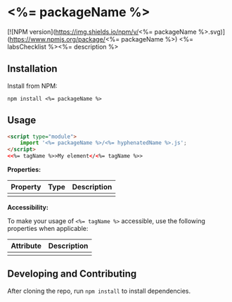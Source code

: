 # <%= packageName %>

[![NPM version](https://img.shields.io/npm/v/<%= packageName %>.svg)](https://www.npmjs.org/package/<%= packageName %>)
<%= labsChecklist %><%= description %>
## Installation

Install from NPM:

```shell
npm install <%= packageName %>
```

## Usage

```html
<script type="module">
    import '<%= packageName %>/<%= hyphenatedName %>.js';
</script>
<<%= tagName %>>My element</<%= tagName %>>
```

**Properties:**

| Property | Type | Description |
|--|--|--|
| | | |

**Accessibility:**

To make your usage of `<%= tagName %>` accessible, use the following properties when applicable:

| Attribute | Description |
|--|--|
| | |

## Developing and Contributing

After cloning the repo, run `npm install` to install dependencies.
